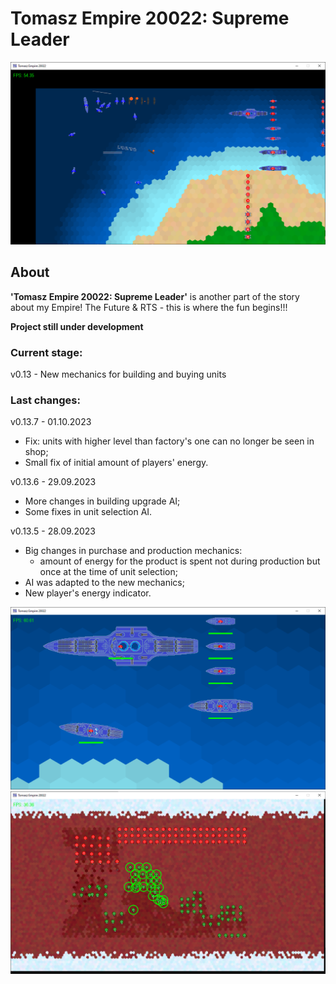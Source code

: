 # Tomasz Empire 20022: Supreme Leader

<p align="center">
  <img src="screens/screenshot1_20230115.png" alt="Tomasz Empire 20022">
</p>

## About
**'Tomasz Empire 20022: Supreme Leader'** is another part of the story about my Empire! The Future &amp; RTS - this is where the fun begins!!!

**Project still under development**

### Current stage:
v0.13 - New mechanics for building and buying units

### Last changes:
v0.13.7 - 01.10.2023

* Fix: units with higher level than factory's one can no longer be seen in shop;
* Small fix of initial amount of players' energy.

v0.13.6 - 29.09.2023

* More changes in building upgrade AI;
* Some fixes in unit selection AI.

v0.13.5 - 28.09.2023

* Big changes in purchase and production mechanics:
    * amount of energy for the product is spent not during production but once at the time of unit selection;
* AI was adapted to the new mechanics;
* New player's energy indicator.


<p align="center">
  <img src="screens/screenshot2_20230115.png" alt="Tomasz Empire 20022 - Fleet">
  <br />
  <img src="screens/screenshot3_20230115.png" alt="Tomasz Empire 20022 - Mars poles Map">
</p>
